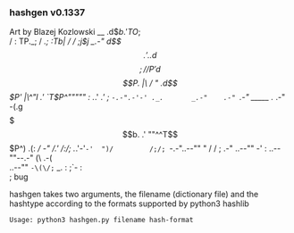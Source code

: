 ### hashgen v0.1337

Art by Blazej Kozlowski
                              __
                            .d$$b
                          .' TO$;\
                         /  : TP._;
                        / _.;  :Tb|
                       /   /   ;j$j
                   _.-"       d$$$$
                 .' ..       d$$$$;
                /  /P'      d$$$$P. |\
               /   "      .d$$$P' |\^"l
             .'           `T$P^"""""  :
         ._.'      _.'                ;
      `-.-".-'-' ._.       _.-"    .-"
    `.-" _____  ._              .-"
   -(.g$$$$$$$b.              .'
     ""^^T$$$P^)            .(:
       _/  -"  /.'         /:/;
    ._.'-'`-'  ")/         /;/;
 `-.-"..--""   " /         /  ;
.-" ..--""        -'          :
..--""--.-"         (\      .-(\
  ..--""              `-\(\/;`
    _.                      :
                            ;`-
                           :\
                           ;  bug


hashgen  takes two arguments, the filename (dictionary file) and the hashtype according to the formats supported by python3 hashlib


```
Usage: python3 hashgen.py filename hash-format
```
